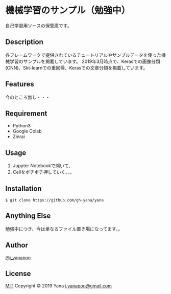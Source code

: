 # 機械学習のサンプル（勉強中）

自己学習用ソースの保管庫です。

## Description

各フレームワークで提供されているチュートリアルやサンプルデータを使った機械学習のサンプルを掲載しています。
2019年3月時点で、Kerasでの画像分類(CNN)、Skt-learnでの重回帰、Kerasでの文章分類を掲載しています。

## Features

今のところ無し・・・

## Requirement

- Python3
- Google Colab
- Zinrai

## Usage

1. Jupyter Notebookで開いて、
2. Cellをポチポチ押していく。。。

## Installation

    $ git clone https://github.com/gh-yana/yana

## Anything Else

勉強中につき、今は単なるファイル置き場になってます。。

## Author

[@i_yanapon](https://twitter.com/i_yanapon)

## License

[MIT](https://mit-license.org/)
Copyright © 2019 Yana <i.yanapon@gmail.com>
